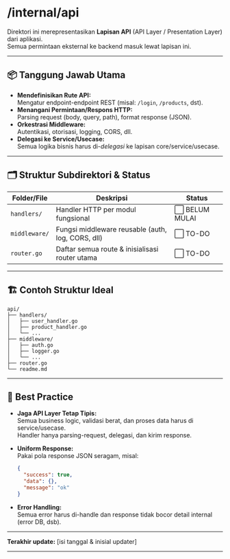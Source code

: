 # /internal/api

Direktori ini merepresentasikan **Lapisan API** (API Layer / Presentation Layer) dari aplikasi.  
Semua permintaan eksternal ke backend masuk lewat lapisan ini.

---

## 📦 Tanggung Jawab Utama

- **Mendefinisikan Rute API:**  
  Mengatur endpoint-endpoint REST (misal: `/login`, `/products`, dst).
- **Menangani Permintaan/Respons HTTP:**  
  Parsing request (body, query, path), format response (JSON).
- **Orkestrasi Middleware:**  
  Autentikasi, otorisasi, logging, CORS, dll.
- **Delegasi ke Service/Usecase:**  
  Semua logika bisnis harus di-_delegasi_ ke lapisan core/service/usecase.

---

## 🗂️ Struktur Subdirektori & Status

| Folder/File   | Deskripsi                                         | Status         |
| ------------- | ------------------------------------------------- | -------------- |
| `handlers/`   | Handler HTTP per modul fungsional                 | ⬜ BELUM MULAI |
| `middleware/` | Fungsi middleware reusable (auth, log, CORS, dll) | ⬜ TO-DO       |
| `router.go`   | Daftar semua route & inisialisasi router utama    | ⬜ TO-DO       |

---

## 🏗️ Contoh Struktur Ideal

```
api/
├── handlers/
│   ├── user_handler.go
│   ├── product_handler.go
│   └── ...
├── middleware/
│   ├── auth.go
│   ├── logger.go
│   └── ...
├── router.go
└── readme.md
```

---

## 🚩 Best Practice

- **Jaga API Layer Tetap Tipis:**  
  Semua business logic, validasi berat, dan proses data harus di service/usecase.  
  Handler hanya parsing-request, delegasi, dan kirim response.

- **Uniform Response:**  
  Pakai pola response JSON seragam, misal:
  ```json
  {
    "success": true,
    "data": {},
    "message": "ok"
  }
  ```
- **Error Handling:**  
  Semua error harus di-handle dan response tidak bocor detail internal (error DB, dsb).

---

**Terakhir update:** [isi tanggal & inisial updater]

---

